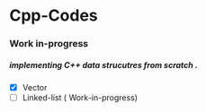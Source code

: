 # Cpp-Codes

### Work in-progress 


##### implementing C++ data strucutres from scratch .

- [x] Vector
- [ ] Linked-list ( Work-in-progress) 
